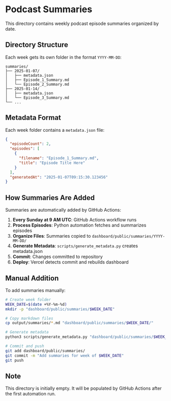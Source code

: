 # Podcast Summaries

This directory contains weekly podcast episode summaries organized by date.

## Directory Structure

Each week gets its own folder in the format `YYYY-MM-DD`:

```
summaries/
├── 2025-01-07/
│   ├── metadata.json
│   ├── Episode_1_Summary.md
│   └── Episode_2_Summary.md
├── 2025-01-14/
│   ├── metadata.json
│   └── Episode_3_Summary.md
└── ...
```

## Metadata Format

Each week folder contains a `metadata.json` file:

```json
{
  "episodeCount": 2,
  "episodes": [
    {
      "filename": "Episode_1_Summary.md",
      "title": "Episode Title Here"
    }
  ],
  "generatedAt": "2025-01-07T09:15:30.123456"
}
```

## How Summaries Are Added

Summaries are automatically added by GitHub Actions:

1. **Every Sunday at 9 AM UTC**: GitHub Actions workflow runs
2. **Process Episodes**: Python automation fetches and summarizes episodes
3. **Organize Files**: Summaries copied to `dashboard/public/summaries/YYYY-MM-DD/`
4. **Generate Metadata**: `scripts/generate_metadata.py` creates metadata.json
5. **Commit**: Changes committed to repository
6. **Deploy**: Vercel detects commit and rebuilds dashboard

## Manual Addition

To add summaries manually:

```bash
# Create week folder
WEEK_DATE=$(date +%Y-%m-%d)
mkdir -p "dashboard/public/summaries/$WEEK_DATE"

# Copy markdown files
cp output/summaries/*.md "dashboard/public/summaries/$WEEK_DATE/"

# Generate metadata
python3 scripts/generate_metadata.py "dashboard/public/summaries/$WEEK_DATE"

# Commit and push
git add dashboard/public/summaries/
git commit -m "Add summaries for week of $WEEK_DATE"
git push
```

## Note

This directory is initially empty. It will be populated by GitHub Actions after the first automation run.
